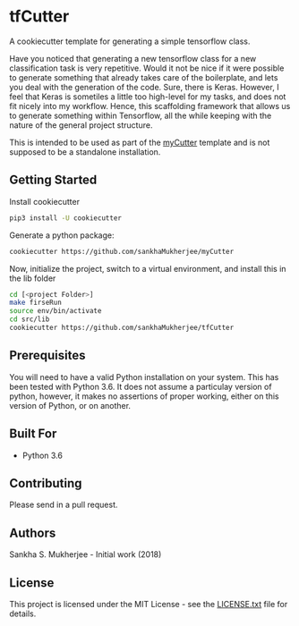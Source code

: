 # tfCutter

A cookiecutter template for generating a simple tensorflow class.

Have you noticed that generating a new tensorflow class for a new classification task is very repetitive. Would it not be nice if it were possible to generate something that already takes care of the boilerplate, and lets you deal with the generation of the code. Sure, there is Keras. However, I feel that Keras is sometiles a little too high-level for my tasks, and does not fit nicely into my workflow. Hence, this scaffolding framework that allows us to generate something within Tensorflow, all the while keeping with the nature of the general project structure.

This is intended to be used as part of the [myCutter](https://github.com/sankhaMukherjee/tfCutter) template and is not supposed to be a standalone installation.

## Getting Started

Install cookiecutter

```bash
pip3 install -U cookiecutter
```

Generate a python package:

```bash
cookiecutter https://github.com/sankhaMukherjee/myCutter
```

Now, initialize the project, switch to a virtual environment, and install this in the lib folder

```bash
cd [<project Folder>]
make firseRun
source env/bin/activate
cd src/lib
cookiecutter https://github.com/sankhaMukherjee/tfCutter
```

## Prerequisites

You will need to have a valid Python installation on your system. This has been tested with Python 3.6. It does not assume a particulay version of python, however, it makes no assertions of proper working, either on this version of Python, or on another. 

## Built For

 - Python 3.6

## Contributing

Please send in a pull request.

## Authors

Sankha S. Mukherjee - Initial work (2018)

## License

This project is licensed under the MIT License - see the [LICENSE.txt](LICENSE.txt) file for details.
 